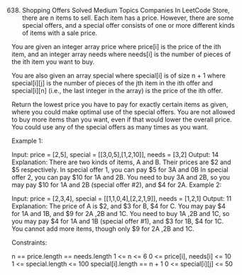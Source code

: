 638. Shopping Offers
Solved
Medium
Topics
Companies
In LeetCode Store, there are n items to sell. Each item has a price. However, there are some special offers, and a special offer consists of one or more different kinds of items with a sale price.

You are given an integer array price where price[i] is the price of the ith item, and an integer array needs where needs[i] is the number of pieces of the ith item you want to buy.

You are also given an array special where special[i] is of size n + 1 where special[i][j] is the number of pieces of the jth item in the ith offer and special[i][n] (i.e., the last integer in the array) is the price of the ith offer.

Return the lowest price you have to pay for exactly certain items as given, where you could make optimal use of the special offers. You are not allowed to buy more items than you want, even if that would lower the overall price. You could use any of the special offers as many times as you want.

 

Example 1:

Input: price = [2,5], special = [[3,0,5],[1,2,10]], needs = [3,2]
Output: 14
Explanation: There are two kinds of items, A and B. Their prices are $2 and $5 respectively. 
In special offer 1, you can pay $5 for 3A and 0B
In special offer 2, you can pay $10 for 1A and 2B. 
You need to buy 3A and 2B, so you may pay $10 for 1A and 2B (special offer #2), and $4 for 2A.
Example 2:

Input: price = [2,3,4], special = [[1,1,0,4],[2,2,1,9]], needs = [1,2,1]
Output: 11
Explanation: The price of A is $2, and $3 for B, $4 for C. 
You may pay $4 for 1A and 1B, and $9 for 2A ,2B and 1C. 
You need to buy 1A ,2B and 1C, so you may pay $4 for 1A and 1B (special offer #1), and $3 for 1B, $4 for 1C. 
You cannot add more items, though only $9 for 2A ,2B and 1C.
 

Constraints:

n == price.length == needs.length
1 <= n <= 6
0 <= price[i], needs[i] <= 10
1 <= special.length <= 100
special[i].length == n + 1
0 <= special[i][j] <= 50
